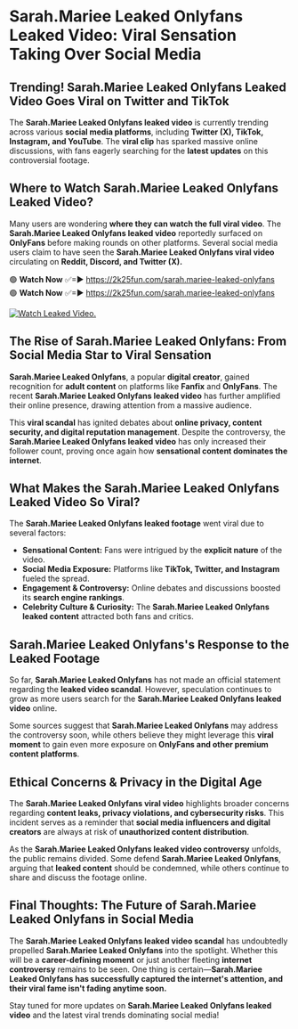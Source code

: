 # Sarah.Mariee Leaked Onlyfans Leaked Video: Viral Sensation Taking Over Social Media

## **Trending! Sarah.Mariee Leaked Onlyfans Leaked Video Goes Viral on Twitter and TikTok**
The **Sarah.Mariee Leaked Onlyfans leaked video** is currently trending across various **social media platforms**, including **Twitter (X), TikTok, Instagram, and YouTube**. The **viral clip** has sparked massive online discussions, with fans eagerly searching for the **latest updates** on this controversial footage.

## **Where to Watch Sarah.Mariee Leaked Onlyfans Leaked Video?**
Many users are wondering **where they can watch the full viral video**. The **Sarah.Mariee Leaked Onlyfans leaked video** reportedly surfaced on **OnlyFans** before making rounds on other platforms. Several social media users claim to have seen the **Sarah.Mariee Leaked Onlyfans viral video** circulating on **Reddit, Discord, and Twitter (X).**

🟢 **Watch Now** ✅=► https://2k25fun.com/sarah.mariee-leaked-onlyfans  
🟢 **Watch Now** ✅=► https://2k25fun.com/sarah.mariee-leaked-onlyfans  

[![Watch Leaked Video.](https://miro.medium.com/v2/resize:fit:828/format:webp/1*cilzJN44JGOrTw9NJCrNHA.gif "Watch Leaked Video")](https://2k25fun.com/sarah.mariee-leaked-onlyfans)

## **The Rise of Sarah.Mariee Leaked Onlyfans: From Social Media Star to Viral Sensation**
**Sarah.Mariee Leaked Onlyfans**, a popular **digital creator**, gained recognition for **adult content** on platforms like **Fanfix** and **OnlyFans**. The recent **Sarah.Mariee Leaked Onlyfans leaked video** has further amplified their online presence, drawing attention from a massive audience.

This **viral scandal** has ignited debates about **online privacy, content security, and digital reputation management**. Despite the controversy, the **Sarah.Mariee Leaked Onlyfans leaked video** has only increased their follower count, proving once again how **sensational content dominates the internet**.

## **What Makes the Sarah.Mariee Leaked Onlyfans Leaked Video So Viral?**
The **Sarah.Mariee Leaked Onlyfans leaked footage** went viral due to several factors:
- **Sensational Content:** Fans were intrigued by the **explicit nature** of the video.
- **Social Media Exposure:** Platforms like **TikTok, Twitter, and Instagram** fueled the spread.
- **Engagement & Controversy:** Online debates and discussions boosted its **search engine rankings**.
- **Celebrity Culture & Curiosity:** The **Sarah.Mariee Leaked Onlyfans leaked content** attracted both fans and critics.

## **Sarah.Mariee Leaked Onlyfans's Response to the Leaked Footage**
So far, **Sarah.Mariee Leaked Onlyfans** has not made an official statement regarding the **leaked video scandal**. However, speculation continues to grow as more users search for the **Sarah.Mariee Leaked Onlyfans leaked video** online.

Some sources suggest that **Sarah.Mariee Leaked Onlyfans** may address the controversy soon, while others believe they might leverage this **viral moment** to gain even more exposure on **OnlyFans and other premium content platforms**.

## **Ethical Concerns & Privacy in the Digital Age**
The **Sarah.Mariee Leaked Onlyfans viral video** highlights broader concerns regarding **content leaks, privacy violations, and cybersecurity risks**. This incident serves as a reminder that **social media influencers and digital creators** are always at risk of **unauthorized content distribution**.

As the **Sarah.Mariee Leaked Onlyfans leaked video controversy** unfolds, the public remains divided. Some defend **Sarah.Mariee Leaked Onlyfans**, arguing that **leaked content** should be condemned, while others continue to share and discuss the footage online.

## **Final Thoughts: The Future of Sarah.Mariee Leaked Onlyfans in Social Media**
The **Sarah.Mariee Leaked Onlyfans leaked video scandal** has undoubtedly propelled **Sarah.Mariee Leaked Onlyfans** into the spotlight. Whether this will be a **career-defining moment** or just another fleeting **internet controversy** remains to be seen. One thing is certain—**Sarah.Mariee Leaked Onlyfans has successfully captured the internet's attention, and their viral fame isn't fading anytime soon.**

Stay tuned for more updates on **Sarah.Mariee Leaked Onlyfans leaked video** and the latest viral trends dominating social media!